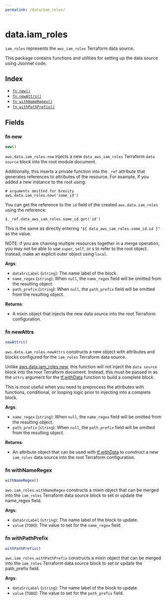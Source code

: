 ```yaml
---
permalink: /data/iam_roles/
---
```


# data.iam_roles

`iam_roles` represents the `aws_iam_roles` Terraform data source.



This package contains functions and utilities for setting up the data source using Jsonnet code.


## Index

* [`fn new()`](#fn-new)
* [`fn newAttrs()`](#fn-newattrs)
* [`fn withNameRegex()`](#fn-withnameregex)
* [`fn withPathPrefix()`](#fn-withpathprefix)

## Fields

### fn new

```ts
new()
```


`aws.data.iam_roles.new` injects a new `data_aws_iam_roles` Terraform `data source`
block into the root module document.

Additionally, this inserts a private function into the `_ref` attribute that generates references to attributes of the
resource. For example, if you added a new instance to the root using:

    # arguments omitted for brevity
    aws.data.iam_roles.new('some_id')

You can get the reference to the `id` field of the created `aws.data.iam_roles` using the reference:

    $._ref.data_aws_iam_roles.some_id.get('id')

This is the same as directly entering `"${ data_aws_iam_roles.some_id.id }"` as the value.

NOTE: if you are chaining multiple resources together in a merge operation, you may not be able to use `super`, `self`,
or `$` to refer to the root object. Instead, make an explicit outer object using `local`.

**Args**:
  - `dataSrcLabel` (`string`): The name label of the block.
  - `name_regex` (`string`):  When `null`, the `name_regex` field will be omitted from the resulting object.
  - `path_prefix` (`string`):  When `null`, the `path_prefix` field will be omitted from the resulting object.

**Returns**:
- A mixin object that injects the new data source into the root Terraform configuration.


### fn newAttrs

```ts
newAttrs()
```


`aws.data.iam_roles.newAttrs` constructs a new object with attributes and blocks configured for the `iam_roles`
Terraform data source.

Unlike [aws.data.iam_roles.new](#fn-iamrolesnew), this function will not inject the `data source`
block into the root Terraform document. Instead, this must be passed in as the `attrs` argument for the
[tf.withData](https://github.com/tf-libsonnet/core/tree/main/docs#fn-withdata) function to build a complete block.

This is most useful when you need to preprocess the attributes with functions, conditional, or looping logic prior to
injecting into a complete block.

**Args**:
  - `name_regex` (`string`):  When `null`, the `name_regex` field will be omitted from the resulting object.
  - `path_prefix` (`string`):  When `null`, the `path_prefix` field will be omitted from the resulting object.

**Returns**:
  - An attribute object that can be used with [tf.withData](https://github.com/tf-libsonnet/core/tree/main/docs#fn-withdata) to construct a new `iam_roles` data source into the root Terraform configuration.


### fn withNameRegex

```ts
withNameRegex()
```

`aws.iam_roles.withNameRegex` constructs a mixin object that can be merged into the `iam_roles`
Terraform data source block to set or update the name_regex field.



**Args**:
  - `dataSrcLabel` (`string`): The name label of the block to update.
  - `value` (`TODO`): The value to set for the `name_regex` field.


### fn withPathPrefix

```ts
withPathPrefix()
```

`aws.iam_roles.withPathPrefix` constructs a mixin object that can be merged into the `iam_roles`
Terraform data source block to set or update the path_prefix field.



**Args**:
  - `dataSrcLabel` (`string`): The name label of the block to update.
  - `value` (`TODO`): The value to set for the `path_prefix` field.
